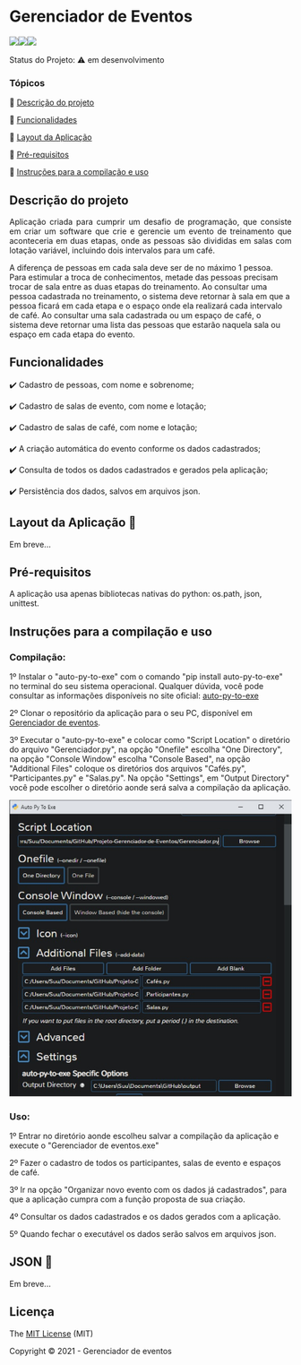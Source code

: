 # <h1>Gerenciador de Eventos</h1> 

 <img src="http://img.shields.io/static/v1?label=License&message=MIT&color=green&style=for-the-badge"/><img src="https://img.shields.io/static/v1?label=python&message=3.7&color=blue&style=for-the-badge&logo=PYTHON"/><img src="http://img.shields.io/static/v1?label=STATUS&message=EM%20DESENVOLVIMENTO&color=RED&style=for-the-badge"/>

Status do Projeto: :warning: em desenvolvimento

### Tópicos 

:small_blue_diamond: [Descrição do projeto](#descrição-do-projeto)

:small_blue_diamond: [Funcionalidades](#funcionalidades)

:small_blue_diamond: [Layout da Aplicação](#Layout-da-aplicação-dash)

:small_blue_diamond: [Pré-requisitos](#Pré-requisitos)

:small_blue_diamond: [Instruções para a compilação e uso](#Instruções-para-a-compilação-e-uso)

## Descrição do projeto 

<p align="justify">
Aplicação criada para cumprir um desafio de programação, que consiste em criar um software que crie e gerencie um evento de treinamento 
que aconteceria em duas etapas, onde as pessoas são divididas em salas com lotação variável, incluindo dois intervalos 
para um café.

A diferença de pessoas em cada sala deve ser de no máximo 1 pessoa. Para estimular a troca de conhecimentos, metade das pessoas precisam trocar de sala entre as duas etapas do treinamento.
Ao consultar uma pessoa cadastrada no treinamento, o sistema deve retornar à sala em que a pessoa ficará em cada etapa e o espaço onde ela realizará cada intervalo de café.
Ao consultar uma sala cadastrada ou um espaço de café, o sistema deve retornar uma lista das pessoas que estarão naquela sala ou espaço em cada etapa do evento.

</p>

## Funcionalidades

:heavy_check_mark: Cadastro de pessoas, com nome e sobrenome;  

:heavy_check_mark: Cadastro de salas de evento, com nome e lotação;

:heavy_check_mark: Cadastro de salas de café, com nome e lotação;  

:heavy_check_mark: A criação automática do evento conforme os dados cadastrados;

:heavy_check_mark: Consulta de todos os dados cadastrados e gerados pela aplicação;

:heavy_check_mark: Persistência dos dados, salvos em arquivos json.


## Layout da Aplicação :dash:

Em breve...

## Pré-requisitos

A aplicação usa apenas bibliotecas nativas do python: os.path, json, unittest.

## Instruções para a compilação e uso

<h3>Compilação:</h3>

1º Instalar o "auto-py-to-exe" com o comando "pip install auto-py-to-exe" no terminal do seu sistema operacional. Qualquer dúvida, você pode consultar as informações disponíveis no site oficial: <a href="https://pypi.org/project/auto-py-to-exe/">auto-py-to-exe</a>

2º Clonar o repositório da aplicação para o seu PC, disponível em <a href="https://github.com/Suu021/Gerenciador-de-Eventos">Gerenciador de eventos</a>. 

3º Executar o "auto-py-to-exe" e colocar como "Script Location" o diretório do arquivo "Gerenciador.py", na opção "Onefile" escolha "One Directory", na opção "Console Window" escolha "Console Based", na opção "Additional Files" coloque os diretórios dos arquivos "Cafés.py", "Participantes.py" e "Salas.py". Na opção "Settings", em "Output Directory" você pode escolher o diretório aonde será salva a compilação da aplicação.

![Auto-py-to-exe.jpg](https://raw.githubusercontent.com/Suu021/Gerenciador-de-Eventos/main/Imagens/Auto-py-to-exe.jpg)


<h3>Uso:</h3>

1º Entrar no diretório aonde escolheu salvar a compilação da aplicação e execute o "Gerenciador de eventos.exe"

2º Fazer o cadastro de todos os participantes, salas de evento e espaços de café.

3º Ir na opção "Organizar novo evento com os dados já cadastrados", para que a aplicação cumpra com a função proposta de sua criação.

4º Consultar os dados cadastrados e os dados gerados com a aplicação.

5º Quando fechar o executável os dados serão salvos em arquivos json.

## JSON :floppy_disk:

Em breve...

## Licença 

The [MIT License]() (MIT)

Copyright :copyright: 2021 - Gerenciador de eventos